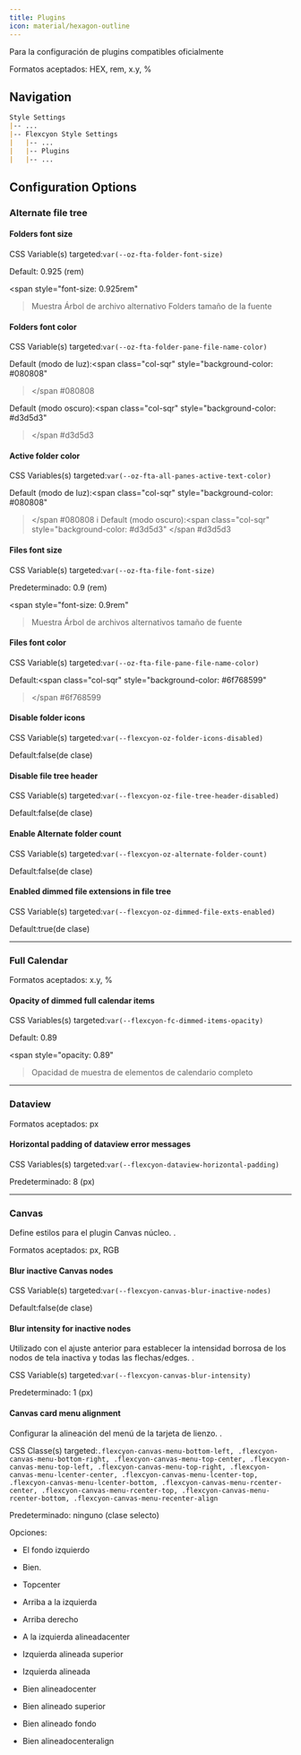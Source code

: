 ```yaml
---
title: Plugins
icon: material/hexagon-outline
---
```


Para la configuración de plugins compatibles oficialmente

Formatos aceptados: HEX, rem, x.y, %

## Navigation
```md
Style Settings
|-- ...
|-- Flexcyon Style Settings
|   |-- ...
|   |-- Plugins
|   |-- ...
```

## Configuration Options

### Alternate file tree

#### Folders font size
CSS Variable(s) targeted:`var(--oz-fta-folder-font-size)`

Default: 0.925 (rem)

<span style="font-size: 0.925rem"
>Muestra Árbol de archivo alternativo Folders tamaño de la fuente</span>

#### Folders font color
CSS Variable(s) targeted:`var(--oz-fta-folder-pane-file-name-color)`

Default (modo de luz):<span class="col-sqr" style="background-color: #080808"
></span
>#080808

Default (modo oscuro):<span class="col-sqr" style="background-color: #d3d5d3"
></span
>#d3d5d3

#### Active folder color
CSS Variables(s) targeted:`var(--oz-fta-all-panes-active-text-color)`

Default (modo de luz):<span class="col-sqr" style="background-color: #080808"
></span
>#080808
i
Default (modo oscuro):<span class="col-sqr" style="background-color: #d3d5d3"
></span
>#d3d5d3

#### Files font size
CSS Variable(s) targeted:`var(--oz-fta-file-font-size)`

Predeterminado: 0.9 (rem)

<span style="font-size: 0.9rem"
>Muestra Árbol de archivos alternativos tamaño de fuente</san>

#### Files font color
CSS Variable(s) targeted:`var(--oz-fta-file-pane-file-name-color)`

Default:<span class="col-sqr" style="background-color: #6f768599"
></span
>#6f768599

#### Disable folder icons
CSS Variable(s) targeted:`var(--flexcyon-oz-folder-icons-disabled)`

Default:false(de clase)

#### Disable file tree header
CSS Variable(s) targeted:`var(--flexcyon-oz-file-tree-header-disabled)`

Default:false(de clase)

#### Enable Alternate folder count
CSS Variable(s) targeted:`var(--flexcyon-oz-alternate-folder-count)`

Default:false(de clase)

#### Enabled dimmed file extensions in file tree
CSS Variable(s) targeted:`var(--flexcyon-oz-dimmed-file-exts-enabled)`

Default:true(de clase)

___
### Full Calendar

Formatos aceptados: x.y, %

#### Opacity of dimmed full calendar items
CSS Variables(s) targeted:`var(--flexcyon-fc-dimmed-items-opacity)`

Default: 0.89

<span style="opacity: 0.89"
>Opacidad de muestra de elementos de calendario completo</span>

___
### Dataview

Formatos aceptados: px

#### Horizontal padding of dataview error messages
CSS Variables(s) targeted:`var(--flexcyon-dataview-horizontal-padding)`

Predeterminado: 8 (px)

___
### Canvas
Define estilos para el plugin Canvas núcleo.
.

Formatos aceptados: px, RGB

#### Blur inactive Canvas nodes
CSS Variable(s) targeted:`var(--flexcyon-canvas-blur-inactive-nodes)`

Default:false(de clase)

#### Blur intensity for inactive nodes
Utilizado con el ajuste anterior para establecer la intensidad borrosa de los nodos de tela inactiva y todas las flechas/edges.
.

CSS Variable(s) targeted:`var(--flexcyon-canvas-blur-intensity)`

Predeterminado: 1 (px)

#### Canvas card menu alignment
Configurar la alineación del menú de la tarjeta de lienzo.
.

CSS Classe(s) targeted:`.flexcyon-canvas-menu-bottom-left, .flexcyon-canvas-menu-bottom-right, .flexcyon-canvas-menu-top-center, .flexcyon-canvas-menu-top-left, .flexcyon-canvas-menu-top-right, .flexcyon-canvas-menu-lcenter-center, .flexcyon-canvas-menu-lcenter-top, .flexcyon-canvas-menu-lcenter-bottom, .flexcyon-canvas-menu-rcenter-center, .flexcyon-canvas-menu-rcenter-top, .flexcyon-canvas-menu-rcenter-bottom, .flexcyon-canvas-menu-recenter-align`

Predeterminado: ninguno (clase selecto)

Opciones:
- El fondo izquierdo

- Bien.

- Topcenter

- Arriba a la izquierda

- Arriba derecho

- A la izquierda alineadacenter

- Izquierda alineada superior

- Izquierda alineada

- Bien alineadocenter

- Bien alineado superior

- Bien alineado fondo

- Bien alineadocenteralign